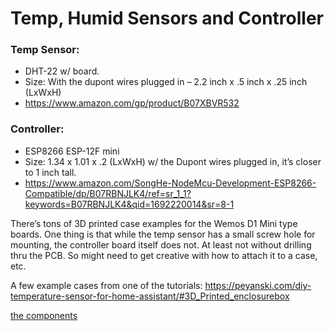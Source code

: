 # Temp, Humid Sensors and Controller

### Temp Sensor:
* DHT-22 w/ board. 
* Size: With the dupont wires plugged in – 2.2 inch x .5 inch x .25 inch (LxWxH)
* https://www.amazon.com/gp/product/B07XBVR532

### Controller:
* ESP8266 ESP-12F mini
* Size: 1.34 x 1.01 x .2 (LxWxH)
w/ the Dupont wires plugged in, it’s closer to 1 inch tall. 
* https://www.amazon.com/SongHe-NodeMcu-Development-ESP8266-Compatible/dp/B07RBNJLK4/ref=sr_1_1?keywords=B07RBNJLK4&qid=1692220014&sr=8-1

There’s tons of 3D printed case examples for the Wemos D1 Mini type boards. 
One thing is that while the temp sensor has a small screw hole for mounting, the controller board itself does not. At least not without drilling thru the PCB. So might need to get creative with how to attach it to a case, etc.

A few example cases from one of the tutorials: https://peyanski.com/diy-temperature-sensor-for-home-assistant/#3D_Printed_enclosurebox

[the components](https://github.com/johnzastrow/3DP-ELEC/blob/main/img/large_preview.jpg?raw=true)